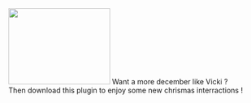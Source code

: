 <img width="200px" height="150" src="http://www.comment-contacter.fr/images/easyblog_articles/188/pere-noel.jpg">
Want a more december like Vicki ?<br>
Then download this plugin to enjoy some new chrismas interractions !<br>

